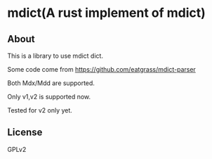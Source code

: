 # mdict(A rust implement of mdict)

## About

This is a library to use mdict dict.

Some code come from https://github.com/eatgrass/mdict-parser


Both Mdx/Mdd are supported.

Only v1,v2 is supported now.

Tested for v2 only yet.

## License

GPLv2
